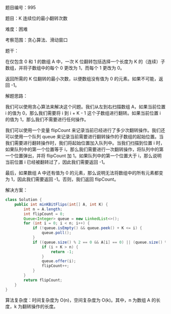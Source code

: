 题目编号：995

题目：K 连续位的最小翻转次数

难度：困难

考察范围：贪心算法、滑动窗口

题干：

在仅包含 0 和 1 的数组 A 中，一次 K 位翻转包括选择一个长度为 K 的（连续）子数组，并将子数组中的每个 0 更改为 1，而每个 1 更改为 0。

返回所需的 K 位翻转的最小次数，以便数组没有值为 0 的元素。如果不可能，返回 -1。

解题思路：

我们可以使用贪心算法来解决这个问题。我们从左到右扫描数组 A，如果当前位置 i 的值为 0，那么我们需要将 i 到 i + K - 1 这个子数组进行翻转。如果当前位置 i 的值为 1，那么我们不需要进行任何操作。

我们可以使用一个变量 flipCount 来记录当前已经进行了多少次翻转操作。我们还可以使用一个队列 queue 来记录当前需要进行翻转操作的子数组的起始位置。当我们需要进行翻转操作时，我们将起始位置加入队列中。当我们扫描到位置 i 时，如果队列中的第一个位置等于 i，那么我们需要进行一次翻转操作，将队列中的第一个位置弹出，并将 flipCount 加 1。如果队列中的第一个位置大于 i，那么说明当前位置 i 已经被翻转过了，因此我们需要返回 -1。

最后，如果数组 A 中还有值为 0 的元素，那么说明无法将数组中的所有元素都变为 1，因此我们需要返回 -1。否则，我们返回 flipCount。

解决方案：

```java
class Solution {
    public int minKBitFlips(int[] A, int K) {
        int n = A.length;
        int flipCount = 0;
        Queue<Integer> queue = new LinkedList<>();
        for (int i = 0; i < n; i++) {
            if (!queue.isEmpty() && queue.peek() + K <= i) {
                queue.poll();
            }
            if ((queue.size() % 2 == 0 && A[i] == 0) || (queue.size() % 2 == 1 && A[i] == 1)) {
                if (i + K > n) {
                    return -1;
                }
                queue.offer(i);
                flipCount++;
            }
        }
        return flipCount;
    }
}
```

算法复杂度：时间复杂度为 O(n)，空间复杂度为 O(k)。其中，n 为数组 A 的长度，k 为翻转操作的长度。